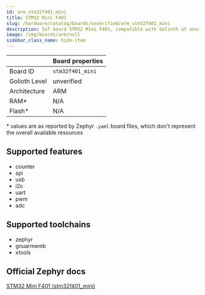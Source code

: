 ```yaml
---
id: arm_stm32f401_mini
title: STM32 Mini F401
slug: /hardware/catalog/boards/unverified/arm_stm32f401_mini
description: IoT board STM32 Mini F401, compatible with Golioth at unverified level.
image: /img/boards/arm/null
sidebar_class_name: hide-item
---
```


[//]: # (This is an auto-generated file, do not edit! Changes to it will be lost upon re-generation)



|                | Board properties     |
| -------------  | -------------------- |
| Board ID       | `stm32f401_mini` |
| Golioth Level  | unverified       |
| Architecture   | ARM |
| RAM*           | N/A |
| Flash*         | N/A |

\* values are as reported by Zephyr `.yaml` board files, which don't represent the overall available resources



## Supported features

* counter
* spi
* usb
* i2c
* uart
* pwm
* adc

## Supported toolchains

* zephyr
* gnuarmemb
* xtools

## Official Zephyr docs

[STM32 Mini F401 (stm32f401_mini)](https://docs.zephyrproject.org/latest/boards/arm/stm32f401_mini/doc/index.html)
